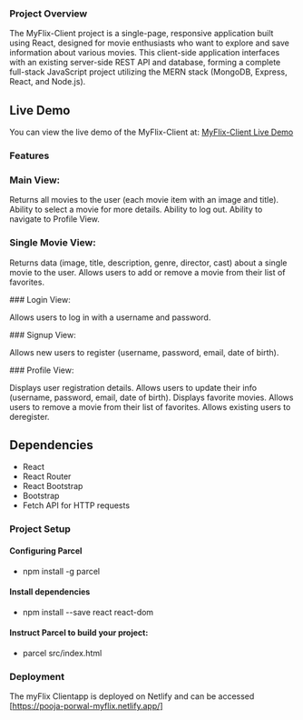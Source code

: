 ### Project Overview

The MyFlix-Client project is a single-page, responsive application built using React, designed for movie enthusiasts who want to explore and save information about various movies. This client-side application interfaces with an existing server-side REST API and database, forming a complete full-stack JavaScript project utilizing the MERN stack (MongoDB, Express, React, and Node.js).

## Live Demo

You can view the live demo of the MyFlix-Client at: [MyFlix-Client Live Demo](https://pooja-porwal-myflix.netlify.app/login)

### Features

### Main View:

Returns all movies to the user (each movie item with an image and title).
Ability to select a movie for more details.
Ability to log out.
Ability to navigate to Profile View.

### Single Movie View:

Returns data (image, title, description, genre, director, cast) about a single movie to the user.
Allows users to add or remove a movie from their list of favorites.

### Login View:

Allows users to log in with a username and password.

### Signup View:

Allows new users to register (username, password, email, date of birth).

### Profile View:

Displays user registration details.
Allows users to update their info (username, password, email, date of birth).
Displays favorite movies.
Allows users to remove a movie from their list of favorites.
Allows existing users to deregister.

## Dependencies

- React
- React Router
- React Bootstrap
- Bootstrap
- Fetch API for HTTP requests

### Project Setup

#### Configuring Parcel

- npm install -g parcel

#### Install dependencies

- npm install --save react react-dom

#### Instruct Parcel to build your project:

- parcel src/index.html

### Deployment

The myFlix Clientapp is deployed on Netlify and can be accessed [https://pooja-porwal-myflix.netlify.app/]
